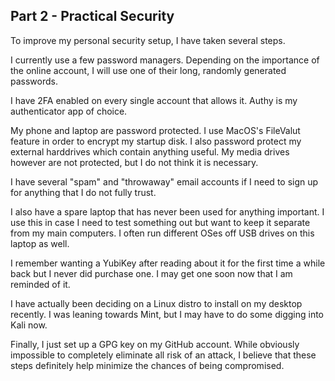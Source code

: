 ## Part 2 - Practical Security

To improve my personal security setup, I have taken several steps.

I currently use a few password managers. Depending on the importance of the online account, I will use one of their long, randomly generated passwords. 

I have 2FA enabled on every single account that allows it. Authy is my authenticator app of choice. 

My phone and laptop are password protected. I use MacOS's FileValut feature in order to encrypt my startup disk. I also password protect my external harddrives which contain anything useful. My media drives however are not protected, but I do not think it is necessary.

I have several "spam" and "throwaway" email accounts if I need to sign up for anything that I do not fully trust.

I also have a spare laptop that has never been used for anything important. I use this in case I need to test something out but want to keep it separate from my main computers. I often run different OSes off USB drives on this laptop as well. 

I remember wanting a YubiKey after reading about it for the first time a while back but I never did purchase one. I may get one soon now that I am reminded of it.

I have actually been deciding on a Linux distro to install on my desktop recently. I was leaning towards Mint, but I may have to do some digging into Kali now.

Finally, I just set up a GPG key on my GitHub account. While obviously impossible to completely eliminate all risk of an attack, I believe that these steps definitely help minimize the chances of being compromised.

